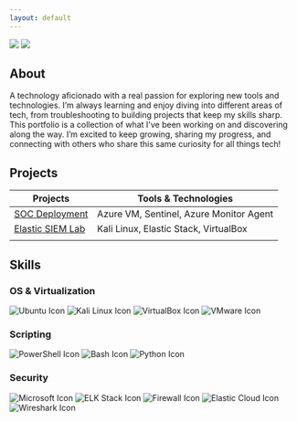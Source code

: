 ```yaml
---
layout: default
---
```

<div>
    <a href="https://www.linkedin.com/in/simardeep1098"><img src="https://img.shields.io/badge/-LinkedIn-0072b1?&style=for-the-badge&logo=linkedin&logoColor=white" /></a>
    <a href="https://github.com/Simardeep1098"><img src="https://img.shields.io/badge/-GitHub-000000?&style=for-the-badge&logo=github&logoColor=white" /></a>
</div>

## About
A technology aficionado with a real passion for exploring new tools and technologies. I’m always learning and enjoy diving into different areas of tech, from troubleshooting to building projects that keep my skills sharp. This portfolio is a collection of what I've been working on and discovering along the way. I’m excited to keep growing, sharing my progress, and connecting with others who share this same curiosity for all things tech!

## Projects

| Projects                                         | Tools & Technologies         |
|-----------------------------------------------|----------------------------|
| [SOC Deployment](https://simardeep1098.github.io/soc-deployment.github.io/)	   | Azure VM, Sentinel, Azure Monitor Agent    |
| [Elastic SIEM Lab](https://simardeep1098.github.io/elastic-siem-lab.github.io/)     | Kali Linux, Elastic Stack, VirtualBox   |
|  |          |

## Skills
### OS & Virtualization
<div>
    <img src="https://img.icons8.com/color/48/000000/ubuntu.png" alt="Ubuntu Icon"/>
    <img src="https://img.icons8.com/color/48/000000/kali-linux.png" alt="Kali Linux Icon"/>
    <img src="https://img.icons8.com/color/48/000000/virtualbox.png" alt="VirtualBox Icon"/>
    <img src="https://img.icons8.com/color/48/000000/vmware.png" alt="VMware Icon"/>
</div>

### Scripting
<div>
    <img src="https://img.icons8.com/color/48/000000/powershell.png" alt="PowerShell Icon"/>
    <img src="https://img.icons8.com/ios-filled/48/000000/console.png" alt="Bash Icon"/>
    <img src="https://img.icons8.com/color/48/000000/python.png" alt="Python Icon"/>
</div>

### Security
<div>
    <img src="https://img.icons8.com/color/48/000000/microsoft.png" alt="Microsoft Icon"/>
    <img src="https://img.icons8.com/color/48/000000/elk-stack.png" alt="ELK Stack Icon"/>
    <img src="https://img.icons8.com/color/48/000000/firewall.png" alt="Firewall Icon"/>
    <img src="https://img.icons8.com/color/48/000000/elastic-cloud.png" alt="Elastic Cloud Icon"/>
    <img src="https://img.icons8.com/color/48/000000/wireshark.png" alt="Wireshark Icon"/>
</div>   
  

    



## 
